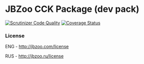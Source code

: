 # JBZoo CCK Package (dev pack)
[![Scrutinizer Code Quality](https://scrutinizer-ci.com/g/JBZoo/JBZoo/badges/quality-score.png?b=master)](https://scrutinizer-ci.com/g/JBZoo/JBZoo/?branch=master)   [![Coverage Status](https://coveralls.io/repos/github/JBZoo/JBZoo/badge.svg)](https://coveralls.io/github/JBZoo/JBZoo)

### License


ENG - http://jbzoo.com/license

RUS - http://jbzoo.ru/license
